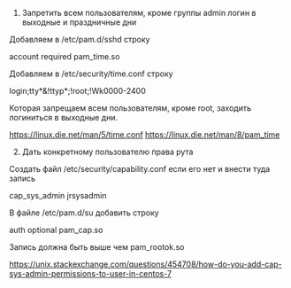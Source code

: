1. Запретить всем пользователям, кроме группы admin логин в выходные и праздничные дни

Добавляем в /etc/pam.d/sshd строку  

account    required     pam_time.so

Добавляем в /etc/security/time.conf строку 

login;tty*&!ttyp*;!root;!Wk0000-2400

Которая запрещаем всем пользователям, кроме root, заходить логиниться в выходные дни.

https://linux.die.net/man/5/time.conf
https://linux.die.net/man/8/pam_time

2. Дать конкретному пользователю права рута

Создать файл /etc/security/capability.conf если его нет и внести туда запись

cap_sys_admin    jrsysadmin

В файле /etc/pam.d/su добавить строку 

auth        optional    pam_cap.so

Запись должна быть выше чем pam_rootok.so


https://unix.stackexchange.com/questions/454708/how-do-you-add-cap-sys-admin-permissions-to-user-in-centos-7